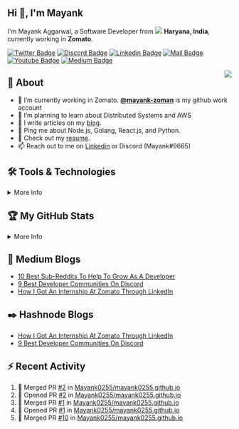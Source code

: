## Hi 👋, I'm Mayank
I'm Mayank Aggarwal, a Software Developer from <img src="https://user-images.githubusercontent.com/43780137/221352179-29b7efa2-6548-4101-99ec-eb914cbf56e6.png" width="14px"> __Haryana, India__, currently working in __Zomato__.

[![Twitter Badge](https://img.shields.io/badge/-@Mayank0255-1ca0f1?style=flat&labelColor=1ca0f1&logo=twitter&logoColor=white)](https://twitter.com/Mayank0255)
[![Discord Badge](https://img.shields.io/badge/mayank0255-7289DA?style=flat&labelColor=7289DA&logo=discord&logoColor=white)](https://discords.com/bio/p/mayank0255)
[![Linkedin Badge](https://img.shields.io/badge/-Mayank%20Aggarwal-0e76a8?style=flat&labelColor=0e76a8&logo=linkedin&logoColor=white)](https://www.linkedin.com/in/mayank-aggarwal-14301b168/)
[![Mail Badge](https://img.shields.io/badge/-mayank2aggarwal-c0392b?style=flat&labelColor=c0392b&logo=gmail&logoColor=white)](mailto:mayank2aggarwal@gmail.com)
[![Youtube Badge](https://img.shields.io/badge/-Mayank-e74c3c?style=flat&labelColor=e74c3c&logo=youtube&logoColor=white)](https://www.youtube.com/channel/UCKIoMO8RvlAh7bIUfT2Nmsg)
[![Medium Badge](https://img.shields.io/badge/@mayank0255-12100E?style=flat&labelColor=12100E&logo=medium&logoColor=white)](https://medium.com/@mayank0255)

<img align="right" src="https://media1.giphy.com/media/13HgwGsXF0aiGY/giphy.gif" />

## 🧐 About
- 🔭 I’m currently working in Zomato. __[@mayank-zoman](https://github.com/mayank-zoman)__ is my github work account
- 🌱 I’m planning to learn about Distributed Systems and AWS
- 📝 I write articles on my [blog](https://medium.com/@mayank0255).
- 💬 Ping me about Node.js, Golang, React.js, and Python.
- 📙 Check out my [resume](https://drive.google.com/file/d/166e2xFXKtiIDEjSq9gUgKUxuM4XDHEMN/view?usp=sharing).
- 📫 Reach out to me on [Linkedin](https://www.linkedin.com/in/mayank-aggarwal-14301b168/) or Discord (Mayank#9665)

## 🛠️ Tools & Technologies
<details>
  <summary>More Info</summary>

  ### Things I code with: 
  <span><img src="https://cdn.jsdelivr.net/gh/devicons/devicon@latest/icons/javascript/javascript-original.svg" width="30px"></span>&nbsp;
  <span><img src="https://cdn.jsdelivr.net/gh/devicons/devicon@latest/icons/nodejs/nodejs-original.svg" width="30px"></span>&nbsp;
  <span><img src="https://cdn.jsdelivr.net/gh/devicons/devicon@latest/icons/python/python-original.svg" width="30px"></span>&nbsp;
  <span><img src="https://cdn.jsdelivr.net/gh/devicons/devicon@latest/icons/react/react-original.svg" width="30px"></span>&nbsp;
  <span><img src="https://cdn.jsdelivr.net/gh/devicons/devicon@latest/icons/redux/redux-original.svg" width="30px"></span>&nbsp;
  <span><img src="https://cdn.jsdelivr.net/gh/devicons/devicon@latest/icons/mysql/mysql-original.svg" width="30px"></span>&nbsp;
  <span><img src="https://cdn.jsdelivr.net/gh/devicons/devicon@latest/icons/mongodb/mongodb-original.svg" width="30px"></span>&nbsp;
  <span><img src="https://cdn.jsdelivr.net/gh/devicons/devicon@latest/icons/html5/html5-plain.svg" width="30px"></span>&nbsp;
  <span><img src="https://cdn.jsdelivr.net/gh/devicons/devicon@latest/icons/css3/css3-plain.svg" width="30px"></span>&nbsp;

  ### Tools I use:
  <span><img src="https://cdn.jsdelivr.net/gh/devicons/devicon@latest/icons/git/git-plain.svg" width="30px"></span>&nbsp;
  <span><img src="https://cdn.worldvectorlogo.com/logos/tableau-software.svg" width="30px"></span>&nbsp;
  <span><img src="https://avatars.githubusercontent.com/u/10251060?s=200&v=4" width="30px"></span>&nbsp;
  <span><img src="https://cdn.jsdelivr.net/gh/devicons/devicon/icons/vscode/vscode-original.svg" width="30px"></span>&nbsp;
  <span><img src="https://upload.wikimedia.org/wikipedia/commons/c/c0/WebStorm_Icon.svg" width="30px"></span>&nbsp;
  <span><img src="https://upload.wikimedia.org/wikipedia/commons/1/1d/PyCharm_Icon.svg" width="30px"></span>&nbsp;

  ### Things I am learning:
  <span><img src="https://cdn.jsdelivr.net/gh/devicons/devicon@latest/icons/flutter/flutter-original.svg" width="30px"></span>&nbsp;
  <span><img src="https://cdn.jsdelivr.net/gh/devicons/devicon@latest/icons/typescript/typescript-plain.svg" width="30px"></span>&nbsp;
  <span><img src="https://cdn.jsdelivr.net/gh/devicons/devicon@latest/icons/nestjs/nestjs-plain.svg" width="30px"></span>&nbsp;

</details>

## 🏆 My GitHub Stats
<details>
  <summary>More Info</summary>
  <br/>
  
  [![](https://raw.githubusercontent.com/Mayank0255/Mayank0255/main/profile-summary-card-output/vue/0-profile-details.svg)](https://github.com/vn7n24fzkq/github-profile-summary-cards)
  [![](https://raw.githubusercontent.com/Mayank0255/Mayank0255/main/profile-summary-card-output/vue/1-repos-per-language.svg)](https://github.com/vn7n24fzkq/github-profile-summary-cards) [![](https://raw.githubusercontent.com/Mayank0255/Mayank0255/main/profile-summary-card-output/vue/2-most-commit-language.svg)](https://github.com/vn7n24fzkq/github-profile-summary-cards)
  [![](https://raw.githubusercontent.com/Mayank0255/Mayank0255/main/profile-summary-card-output/vue/3-stats.svg)](https://github.com/vn7n24fzkq/github-profile-summary-cards)

</details>

## 📝 Medium Blogs
<!-- MEDIUM-STORY-LIST:START -->
- [10 Best Sub-Reddits To Help To Grow As A Developer](https://levelup.gitconnected.com/10-best-sub-reddits-to-help-to-grow-as-a-developer-984b0b684683?source=rss-62889aba2ad1------2)
- [9 Best Developer Communities On Discord](https://levelup.gitconnected.com/9-best-developer-communities-on-discord-c673b8ab3a1c?source=rss-62889aba2ad1------2)
- [How I Got An Internship At Zomato Through LinkedIn](https://levelup.gitconnected.com/how-i-got-an-internship-at-zomato-through-linkedin-be486cf23628?source=rss-62889aba2ad1------2)
<!-- MEDIUM-STORY-LIST:END -->

## ✒️ Hashnode Blogs
<!-- HASHNODE_BLOG:START -->
- [How I Got An Internship At Zomato Through LinkedIn](https://mayank0255.hashnode.dev/how-i-got-an-internship-at-zomato-through-linkedin-cl5flf3iz08hznunva6frd6ew)
- [9 Best Developer Communities On Discord](https://mayank0255.hashnode.dev/9-best-developer-communities-on-discord-clc51kteh000408l5gi7ofv7s)
<!-- HASHNODE_BLOG:END -->

## ⚡ Recent Activity
  
  <!--START_SECTION:activity-->
1. 🎉 Merged PR [#2](https://github.com/Mayank0255/mayank0255.github.io/pull/2) in [Mayank0255/mayank0255.github.io](https://github.com/Mayank0255/mayank0255.github.io)
2. 💪 Opened PR [#2](https://github.com/Mayank0255/mayank0255.github.io/pull/2) in [Mayank0255/mayank0255.github.io](https://github.com/Mayank0255/mayank0255.github.io)
3. 🎉 Merged PR [#1](https://github.com/Mayank0255/mayank0255.github.io/pull/1) in [Mayank0255/mayank0255.github.io](https://github.com/Mayank0255/mayank0255.github.io)
4. 💪 Opened PR [#1](https://github.com/Mayank0255/mayank0255.github.io/pull/1) in [Mayank0255/mayank0255.github.io](https://github.com/Mayank0255/mayank0255.github.io)
5. 🎉 Merged PR [#10](https://github.com/Mayank0255/mayank0255.github.io/pull/10) in [Mayank0255/mayank0255.github.io](https://github.com/Mayank0255/mayank0255.github.io)
  <!--END_SECTION:activity-->
